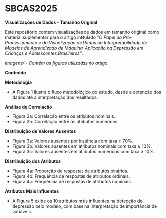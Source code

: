 # SBCAS2025

**Visualizações de Dados - Tamanho Original**

Este repositório contém visualizações de dados em tamanho original como material suplementar para o artigo intitulado *"O Papel do Pré-Processamento e da Visualização de Dados na Interpretabilidade de Modelos de Aprendizado de Máquina: Aplicação na Depressão em Crianças e Adolescentes Brasileiros"*.

*imagens/ - Contém as figuras utilizadas no artigo.*

**Conteúdo**

**Metodologia**
- A Figura 1 ilustra o fluxo metodológico do estudo, desde a obtenção dos dados até a interpretação dos resultados.

**Análise de Correlação**
- Figura 2a: Correlação entre os atributos nominais.
- Figura 2b: Correlação entre os atributos numéricos.

**Distribuição de Valores Ausentes**
- Figura 3a: Valores ausentes por instância com taxa ≥ 70%.
- Figura 3b: Valores ausentes em atributos nominais com taxa ≥ 10%.
- Figura 3c: Valores ausentes em atributos numéricos com taxa ≥ 10%.

**Distribuição dos Atributos**
- Figura 4a: Proporção de respostas de atributos binários.
- Figura 4b: Frequência de respostas de atributos ordinais.
- Figura 4c: Frequência de respostas de atributos nominais.

**Atributos Mais Influentes**
- A Figura 5 exibe os 10 atributos mais influentes na detecção de depressão pelo modelo, com base na interpretação de importância de variáveis.
